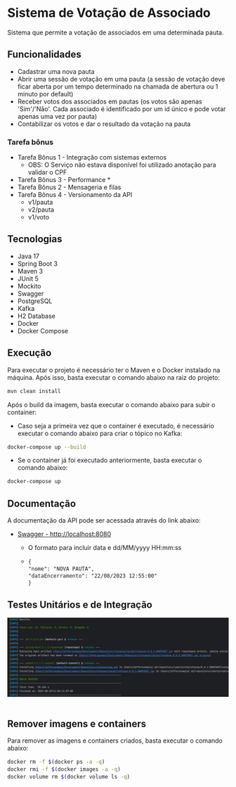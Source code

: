 # Sistema de Votação de Associado
Sistema que permite a votação de associados em uma determinada pauta.

## Funcionalidades
- Cadastrar uma nova pauta
- Abrir uma sessão de votação em uma pauta (a sessão de votação deve ficar aberta por um tempo determinado na chamada de abertura ou 1 minuto por default)
- Receber votos dos associados em pautas (os votos são apenas 'Sim'/'Não'. Cada associado é identificado por um id único e pode votar apenas uma vez por pauta)
- Contabilizar os votos e dar o resultado da votação na pauta

### Tarefa bônus
- Tarefa Bônus 1 - Integração com sistemas externos
  * OBS: O Serviço não estava disponível foi utilizado anotação para validar o CPF
- Tarefa Bônus 3 - Performance
  *
- Tarefa Bônus 2 - Mensageria e filas
- Tarefa Bônus 4 - Versionamento da API
  * v1/pauta
  * v2/pauta
  * v1/voto

## Tecnologias
- Java 17
- Spring Boot 3
- Maven 3
- JUnit 5
- Mockito
- Swagger
- PostgreSQL
- Kafka
- H2 Database
- Docker
- Docker Compose

## Execução
Para executar o projeto é necessário ter o Maven e o Docker instalado na máquina. Após isso, basta executar o comando abaixo na raiz do projeto:

```bash
mvn clean install
```

Após o build da imagem, basta executar o comando abaixo para subir o container:

* Caso seja a primeira vez que o container é executado, é necessário executar o comando abaixo para criar o tópico no Kafka:
```bash
docker-compose up --build
```
* Se o container já foi executado anteriormente, basta executar o comando abaixo:
```bash
docker-compose up
```

## Documentação
A documentação da API pode ser acessada através do link abaixo:
* [Swagger - http://localhost:8080](http://localhost:8080/swagger-ui.html)

  * O formato para incluir data e dd/MM/yyyy HH:mm:ss
  * ````
    {
    "nome": "NOVA PAUTA",
    "dataEncerramento": "22/08/2023 12:55:00"
    }

## Testes Unitários e de Integração

![Screenshot](screenshots/teste-unitario-integracao.png)<br><br>


## Remover imagens e containers
Para remover as imagens e containers criados, basta executar o comando abaixo:

```bash
docker rm -f $(docker ps -a -q)
docker rmi -f $(docker images -a -q)
docker volume rm $(docker volume ls -q)
```
